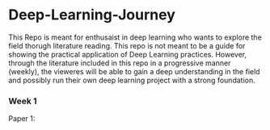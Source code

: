 # Deep-Learning-Journey

This Repo is meant for enthusaist in deep learning who wants to explore the field thorugh literature reading. This repo is not meant to be a guide for showing the practical application of Deep Learning practices. However, through the literature included in this repo in a progressive manner (weekly), the vieweres will be able to gain a deep understanding in the field and possibly run their own deep learning project with a strong foundation. 


### Week 1

Paper 1: 
